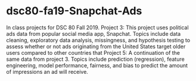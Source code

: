 # dsc80-fa19-Snapchat-Ads
In class projects for DSC 80 Fall 2019.
Project 3: This project uses political ads data from popular social media app, Snapchat. Topics include data cleaning, exploratory data analysis, missingness, and hypothesis testing to assess whether or not ads originating from the United States target older users compared to other countries that 
Project 5: A continuation of the same data from project 3. Topics include prediction (regression), feature engineering, model performance, fairness, and bias to predict the amount of impressions an ad will receive.
